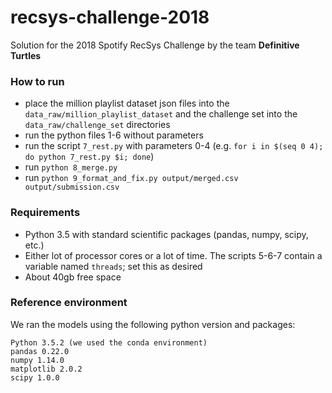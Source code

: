 # recsys-challenge-2018

Solution for the 2018 Spotify RecSys Challenge by the team **Definitive Turtles**

### How to run
* place the million playlist dataset json files into the `data_raw/million_playlist_dataset` and the challenge set into the `data_raw/challenge_set` directories
* run the python files 1-6 without parameters
* run the script `7_rest.py` with parameters 0-4 (e.g. `for i in $(seq 0 4); do python 7_rest.py $i; done`)
* run `python 8_merge.py`
* run `python 9_format_and_fix.py output/merged.csv output/submission.csv`

### Requirements
* Python 3.5 with standard scientific packages (pandas, numpy, scipy, etc.)
* Either lot of processor cores or a lot of time. The scripts 5-6-7 contain a variable named `threads`; set this as desired
* About 40gb free space

### Reference environment
We ran the models using the following python version and packages:
```
Python 3.5.2 (we used the conda environment)
pandas 0.22.0
numpy 1.14.0
matplotlib 2.0.2
scipy 1.0.0
```
